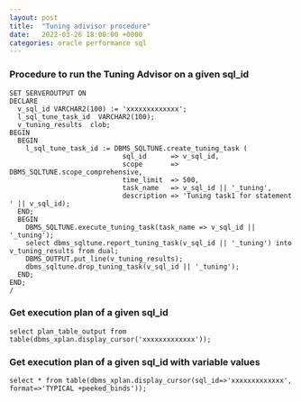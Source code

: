 ```yaml
---
layout: post
title:  "Tuning adivisor procedure"
date:   2022-03-26 18:00:00 +0000
categories: oracle performance sql
---
```

### Procedure to run the Tuning Advisor on a given sql_id
```
SET SERVEROUTPUT ON
DECLARE
  v_sql_id VARCHAR2(100) := 'xxxxxxxxxxxxx';
  l_sql_tune_task_id  VARCHAR2(100);
  v_tuning_results  clob;
BEGIN
  BEGIN
    l_sql_tune_task_id := DBMS_SQLTUNE.create_tuning_task (
                            sql_id      => v_sql_id,
                            scope       => DBMS_SQLTUNE.scope_comprehensive,
                            time_limit  => 500,
                            task_name   => v_sql_id || '_tuning',
                            description => 'Tuning task1 for statement ' || v_sql_id);
  END;
  BEGIN
    DBMS_SQLTUNE.execute_tuning_task(task_name => v_sql_id || '_tuning');
    select dbms_sqltune.report_tuning_task(v_sql_id || '_tuning') into v_tuning_results from dual;
    DBMS_OUTPUT.put_line(v_tuning_results);
    dbms_sqltune.drop_tuning_task(v_sql_id || '_tuning');
  END;
END;
/
```

### Get execution plan of a given sql_id
```
select plan_table_output from table(dbms_xplan.display_cursor('xxxxxxxxxxxxx'));
```

### Get execution plan of a given sql_id with variable values
```
select * from table(dbms_xplan.display_cursor(sql_id=>'xxxxxxxxxxxxx', format=>'TYPICAL +peeked_binds'));
```